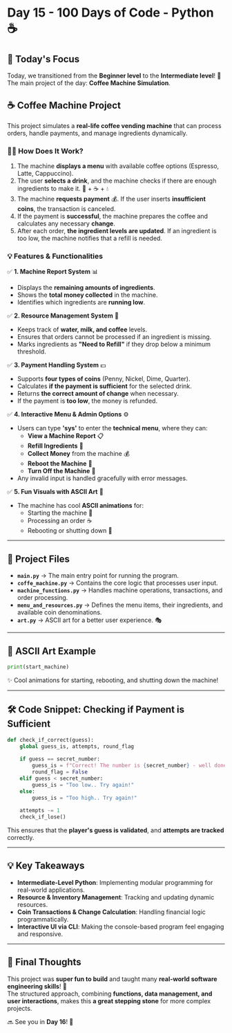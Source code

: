 # **Day 15 - 100 Days of Code - Python ☕**

## **📌 Today's Focus**
Today, we transitioned from the **Beginner level** to the **Intermediate level**! 🚀  
The main project of the day: **Coffee Machine Simulation**.

## **☕ Coffee Machine Project**
This project simulates a **real-life coffee vending machine** that can process orders, handle payments, and manage ingredients dynamically.

### **👨‍💻 How Does It Work?**
1. The machine **displays a menu** with available coffee options (Espresso, Latte, Cappuccino).  
2. The user **selects a drink**, and the machine checks if there are enough ingredients to make it. 🥛 + ☕ + 💧  
3. The machine **requests payment** 💰. If the user inserts **insufficient coins**, the transaction is canceled.  
4. If the payment is **successful**, the machine prepares the coffee and calculates any necessary **change**.  
5. After each order, **the ingredient levels are updated**. If an ingredient is too low, the machine notifies that a refill is needed.  

### **💡 Features & Functionalities**
✅ **1. Machine Report System** 📊  
   - Displays the **remaining amounts of ingredients**.  
   - Shows the **total money collected** in the machine.  
   - Identifies which ingredients are **running low**.  

✅ **2. Resource Management System** 🔄  
   - Keeps track of **water, milk, and coffee** levels.  
   - Ensures that orders cannot be processed if an ingredient is missing.  
   - Marks ingredients as **"Need to Refill"** if they drop below a minimum threshold.  

✅ **3. Payment Handling System** 💵  
   - Supports **four types of coins** (Penny, Nickel, Dime, Quarter).  
   - Calculates **if the payment is sufficient** for the selected drink.  
   - Returns **the correct amount of change** when necessary.  
   - If the payment is **too low**, the money is refunded.  

✅ **4. Interactive Menu & Admin Options** ⚙️  
   - Users can type **'sys'** to enter the **technical menu**, where they can:  
     - **View a Machine Report** 📋  
     - **Refill Ingredients** 🚰  
     - **Collect Money** from the machine 💰  
     - **Reboot the Machine** 🔄  
     - **Turn Off the Machine** 🔌  
   - Any invalid input is handled gracefully with error messages.  

✅ **5. Fun Visuals with ASCII Art** 🎨  
   - The machine has cool **ASCII animations** for:  
     - Starting the machine 🚀  
     - Processing an order ☕  
     - Rebooting or shutting down 🔄  

---

## **📂 Project Files**
- **`main.py`** → The main entry point for running the program.  
- **`coffe_machine.py`** → Contains the core logic that processes user input.  
- **`machine_functions.py`** → Handles machine operations, transactions, and order processing.  
- **`menu_and_resources.py`** → Defines the menu items, their ingredients, and available coin denominations.  
- **`art.py`** → ASCII art for a better user experience. 🎭  

---

## **🎨 ASCII Art Example**
```python
print(start_machine)
```
✨ Cool animations for starting, rebooting, and shutting down the machine!  

---

## **🛠️ Code Snippet: Checking if Payment is Sufficient**
```python
def check_if_correct(guess):
    global guess_is, attempts, round_flag
    
    if guess == secret_number:
        guess_is = f"Correct! The number is {secret_number} - well done!"
        round_flag = False
    elif guess < secret_number:
        guess_is = "Too low.. Try again!"
    else:
        guess_is = "Too high.. Try again!"
    
    attempts -= 1
    check_if_lose()
```
This ensures that the **player's guess is validated**, and **attempts are tracked** correctly.  

---

## **💡 Key Takeaways**
- **Intermediate-Level Python**: Implementing modular programming for real-world applications.  
- **Resource & Inventory Management**: Tracking and updating dynamic resources.  
- **Coin Transactions & Change Calculation**: Handling financial logic programmatically.  
- **Interactive UI via CLI**: Making the console-based program feel engaging and responsive.  

---

## **🚀 Final Thoughts**
This project was **super fun to build** and taught many **real-world software engineering skills**! 💪  
The structured approach, combining **functions, data management, and user interactions**, makes this **a great stepping stone** for more complex projects.  

🔜 See you in **Day 16**! 🚀  
